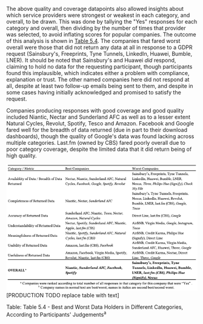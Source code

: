 The above quality and coverage datapoints also allowed insights about which service providers were strongest or weakest in each category, and overall, to be drawn. This was done by tallying the "Yes" responses for each category and overall, then dividing by the number of times that provider was selected, to avoid inflating scores for popular companies. The outcome of this analysis is shown in [Table 5.4](#table-5.4). The companies that fared worst overall were those that did not return any data at all in response to a GDPR request (Sainsbury's, Freeprints, Tyne Tunnels, LinkedIn, Huawei, Bumble, LNER). It should be noted that Sainsbury's and Huawei *did* respond, claiming to hold no data for the requesting participant, though participants found this implausible, which indicates either a problem with compliance, explanation or trust. The other named companies here did not respond at all, despite at least two follow-up emails being sent to them, and despite in some cases having initially acknowledged and promised to satisfy the request.

Companies producing responses with good coverage and good quality included Niantic, Nectar and Sunderland AFC as well as to a lesser extent Natural Cycles, Revolut, Spotify, Tesco and Amazon. Facebook and Google fared well for the breadth of data returned (due in part to their download dashboards), though the quality of Google's data was found lacking across multiple categories. Last.fm (owned by CBS) fared poorly overall due to poor category coverage, despite the limited data that it did return being of high quality.

<a name="table-5.4"></a>

![](./src/figs/table11-best-worst-companies.png)
[PRODUCTION TODO replace table with text]

Table: Table 5.4 - Best and Worst Data Holders in Different Categories, According to Participants' Judgements<sup>a</sup>
